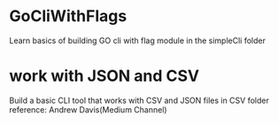 # GoCliWithFlags
Learn basics of building GO cli with flag module in the simpleCli folder

# work with JSON and CSV
Build a basic CLI tool that works with CSV and JSON files in CSV folder
reference: Andrew Davis(Medium Channel)